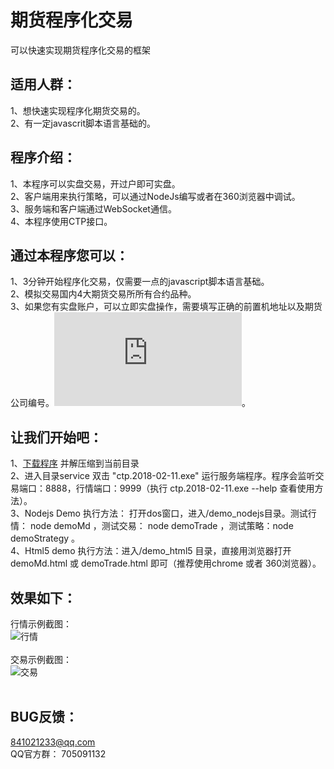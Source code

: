#  期货程序化交易
 可以快速实现期货程序化交易的框架
 
 
## 适用人群：
 1、想快速实现程序化期货交易的。<br>
 2、有一定javascrit脚本语言基础的。<br>
 
## 程序介绍：
 1、本程序可以实盘交易，开过户即可实盘。<br>
 2、客户端用来执行策略，可以通过NodeJs编写或者在360浏览器中调试。<br>
 3、服务端和客户端通过WebSocket通信。<br>
 4、本程序使用CTP接口。<br>
 
## 通过本程序您可以：
 1、3分钟开始程序化交易，仅需要一点的javascript脚本语言基础。<br>
 2、模拟交易国内4大期货交易所所有合约品种。<br>
 3、如果您有实盘账户，可以立即实盘操作，需要填写正确的前置机地址以及期货公司编号。![期货公司前置机](https://raw.githubusercontent.com/EasyTradingTeam/EasyTrading/master/doc/前置机地址大全2.txt)。<br>
 
## 让我们开始吧：
 1、[下载程序](https://raw.githubusercontent.com/EasyTradingTeam/EasyTrading/master/EasyTradingTeam.rar) 并解压缩到当前目录<br>
 2、进入目录service 双击 "ctp.2018-02-11.exe" 运行服务端程序。程序会监听交易端口：8888，行情端口：9999（执行 ctp.2018-02-11.exe --help 查看使用方法）。<br>
 3、Nodejs Demo 执行方法： 打开dos窗口，进入/demo_nodejs目录。测试行情： node demoMd ，测试交易： node demoTrade ，测试策略：node demoStrategy 。<br>
 4、Html5 demo 执行方法：进入/demo_html5 目录，直接用浏览器打开demoMd.html 或  demoTrade.html 即可（推荐使用chrome 或者 360浏览器）。
 
## 效果如下：
 行情示例截图：<br>
 ![行情](https://raw.githubusercontent.com/EasyTradingTeam/EasyTrading/master/demo/MdDemo.png)<br><br>
 交易示例截图：<br>
 ![交易](https://raw.githubusercontent.com/EasyTradingTeam/EasyTrading/master/demo/TradeDemo.png)<br><br>
 
 
## BUG反馈：
841021233@qq.com <br>
QQ官方群： 705091132
